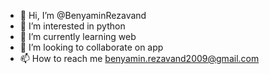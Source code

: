 - 👋 Hi, I’m @BenyaminRezavand
- 👀 I’m interested in python
- 🌱 I’m currently learning web
- 💞️ I’m looking to collaborate on app
- 📫 How to reach me benyamin.rezavand2009@gmail.com

<!---
BenyaminRezavand/BenyaminRezavand is a ✨ special ✨ repository because its `README.md` (this file) appears on your GitHub profile.
You can click the Preview link to take a look at your changes.
--->
